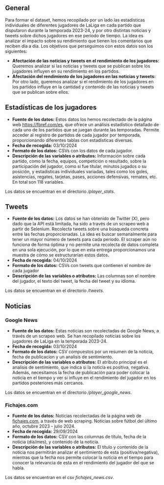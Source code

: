## General
Para formar el dataset, hemos recopilado por un lado las estadísticas individuales de diferentes jugadores de LaLiga en cada partido que disputaron durante la temporada 2023-24, 
y por otro distintas noticias y tweets sobre dichos jugadores en ese periodo de tiempo. La idea es analizar el impacto sobre su rendimiento que tienen los comentarios que reciben día a día.
Los objetivos que perseguimos con estos datos son los siguientes:
- **Afectación de las noticias y tweets en el rendimiento de los jugadores:** Queremos analizar si las noticias y tweets que se publican sobre los jugadores influyen en su rendimiento en los partidos.
- **Afectación del rendimiento de los jugadores en las noticias y tweets:** Por otro lado, queremos analizar si el rendimiento de los jugadores en los partidos influye en la cantidad y contenido de las noticias y tweets que se publican sobre ellos.

## Estadísticas de los jugadores
- **Fuente de los datos:** Estos datos los hemos recolectado de la página web https://fbref.com/es, que ofrece un análisis estadístico detallado de cada uno de los partidos que se juegan
 durante las temporadas. Permite acceder al registro de partidos de cada jugador por temporada, proporcionando diferentes tablas con estadísticas diversas.
- **Fecha de recogida:** 03/10/2024
- **Formato de los datos:** CSVs con los datos de cada jugador.
- **Descripción de las variables o atributos:** Información sobre cada partido, como la fecha, equipos, competición o resultado, sobre la participación del jugador, como si fue titular,
minutos jugados o su posición, y estadísticas individuales variadas, tales como los goles, asistencias, regates, tarjetas, pases, acciones defensivas, remates, etc. En total son 118 variables.

Los datos se encuentran en el directorio */player_stats*.

## Tweets
- **Fuente de los datos:** Los datos se han obtenido de Twitter (X), pero dado que la API está limitada, ha sido a través de un scrapeo web a partir de Selenium. Recolecta tweets sobre una búsqueda concreta entre las fechas proporcionadas. La idea es buscar semanalmente para tener un mayor número de tweets para cada periodo. El scraper aún no funciona de forma óptima y no permite una recolecta de datos completa en una sola ejecución, por lo que en esta entrega proporcionamos una muestra de cómo se estructurarían estos datos.
- **Fecha de recogida:** 04/10/2024
- **Formato de los datos:** CSVs con tweets que contienen el nombre de cada jugador
- **Descripción de las variables o atributos:** Las columnas son el nombre del jugador, el texto del tweet, la fecha del tweet y su idioma.

Los datos se encuentran en el directorio */tweets*.

## Noticias

### Google News

- **Fuente de los datos:** Estas noticias son recolectadas de Google News, a través de un scrapeo web. Se han recopilado noticias sobre los jugadores de LaLiga en la temporada 2023-24.
- **Fecha de recogida:** 03/10/2024
- **Formato de los datos:** CSV compuestos por un resumen de la noticia, fecha de publicacion y un analisis de sentimiento.
- **Descripción de las variables o atributos:** El atributo principal es el analisis de sentimiento, que indica si la noticia es positiva, negativa. Además, necesitamos la fecha de publicación para poder colocar la noticia en el tiempo y ver si influye en el rendimiento del jugador en los partidos posteriores más cercanos.

Los datos se encuentran en el directorio */player_google_news*.

### Fichajes.com

- **Fuente de los datos:** Noticias recolectadas de la página web de [fichajes.com](https://www.fichajes.com/actualidad), a través de web scraping. Noticias sobre fútbol del último año, octubre 2023 - julio 2024.
- **Fecha de recogida:** 29/09/2024
- **Formato de los datos:** CSV con las columnas de título, fecha de la noticia (día/mes), y contenido de la noticia.
- **Descripción de las variables o atributos:** El título y contenido de la noticia nos permitirán analizar el sentimiento de esta (positiva/negativa), mientras que la fecha nos permite colocar la noticia en el tiempo para conocer la relevancia de esta en el rendimiento del jugador del que se habla.

Los datos se encuentran en el csv *fichajes_news.csv*.
